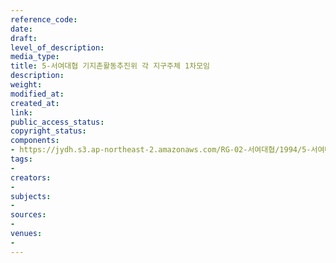 ```yaml
---
reference_code: 
date: 
draft: 
level_of_description: 
media_type: 
title: 5-서여대협 기지촌활동추진위 각 지구주체 1차모임
description: 
weight: 
modified_at: 
created_at: 
link: 
public_access_status: 
copyright_status: 
components:
- https://jydh.s3.ap-northeast-2.amazonaws.com/RG-02-서여대협/1994/5-서여대협+기지촌활동추진위+각+지구주체+1차모임.pdf
tags:
- 
creators:
- 
subjects:
- 
sources:
- 
venues:
- 
---
```

